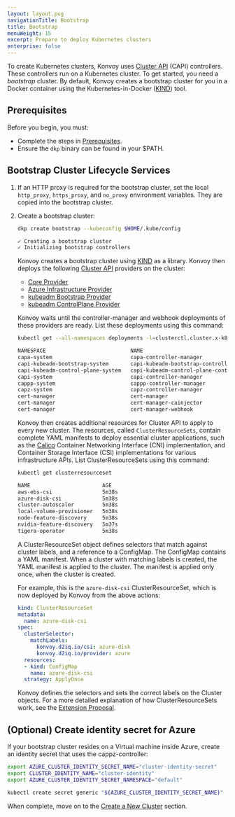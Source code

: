 ```yaml
---
layout: layout.pug
navigationTitle: Bootstrap
title: Bootstrap
menuWeight: 15
excerpt: Prepare to deploy Kubernetes clusters
enterprise: false
---
```


To create Kubernetes clusters, Konvoy uses [Cluster API][capi_book] (CAPI) controllers. These controllers run on a Kubernetes cluster. To get started, you need a _bootstrap_ cluster. By default, Konvoy creates a bootstrap cluster for you in a Docker container using the Kubernetes-in-Docker ([KIND][kind]) tool.

## Prerequisites

Before you begin, you must:

- Complete the steps in [Prerequisites][prerequisites].
- Ensure the `dkp` binary can be found in your $PATH.

## Bootstrap Cluster Lifecycle Services

1.  If an HTTP proxy is required for the bootstrap cluster, set the local `http_proxy`, `https_proxy`, and `no_proxy` environment variables. They are copied into the bootstrap cluster.

1.  Create a bootstrap cluster:

    ```bash
    dkp create bootstrap --kubeconfig $HOME/.kube/config
    ```

    ```sh
    ✓ Creating a bootstrap cluster
    ✓ Initializing bootstrap controllers
    ```

    Konvoy creates a bootstrap cluster using [KIND][kind] as a library. Konvoy then deploys the following [Cluster API][capi_book] providers on the cluster:

    - [Core Provider][capi]
    - [Azure Infrastructure Provider][capz]
    - [kubeadm Bootstrap Provider][cabpk]
    - [kubeadm ControlPlane Provider][kcp]

    Konvoy waits until the controller-manager and webhook deployments of these providers are ready. List these deployments using this command:

    ```bash
    kubectl get --all-namespaces deployments -l=clusterctl.cluster.x-k8s.io
    ```

    ```sh
    NAMESPACE                           NAME                                            READY   UP-TO-DATE   AVAILABLE   AGE
    capa-system                         capa-controller-manager                         1/1     1            1           5m24s
    capi-kubeadm-bootstrap-system       capi-kubeadm-bootstrap-controller-manager       1/1     1            1           5m28s
    capi-kubeadm-control-plane-system   capi-kubeadm-control-plane-controller-manager   1/1     1            1           5m26s
    capi-system                         capi-controller-manager                         1/1     1            1           5m29s
    cappp-system                        cappp-controller-manager                        1/1     1            1           5m20s
    capz-system                         capz-controller-manager                         1/1     1            1           5m21s
    cert-manager                        cert-manager                                    1/1     1            1           5m52s
    cert-manager                        cert-manager-cainjector                         1/1     1            1           5m52s
    cert-manager                        cert-manager-webhook                            1/1     1            1           5m52s
    ```

    Konvoy then creates additional resources for Cluster API to apply to every new cluster. The resources, called `ClusterResourceSets`, contain complete YAML manifests to deploy essential cluster applications, such as the [Calico][calico] Container Networking Interface (CNI) implementation, and Container Storage Interface (CSI) implementations for various infrastructure APIs. List ClusterResourceSets using this command:

    ```bash
    kubectl get clusterresourceset
    ```

    ```sh
    NAME                       AGE
    aws-ebs-csi                5m38s
    azure-disk-csi             5m38s
    cluster-autoscaler         5m38s
    local-volume-provisioner   5m38s
    node-feature-discovery     5m38s
    nvidia-feature-discovery   5m37s
    tigera-operator            5m38s
    ```

    A ClusterResourceSet object defines selectors that match against cluster labels, and a reference to a ConfigMap. The ConfigMap contains a YAML manifest. When a cluster with matching labels is created, the YAML manifest is applied to the cluster. The manifest is applied only once, when the cluster is created.

    For example, this is the `azure-disk-csi` ClusterResourceSet, which is now deployed by Konvoy from the above actions:

    ```yaml
    kind: ClusterResourceSet
    metadata:
      name: azure-disk-csi
    spec:
      clusterSelector:
        matchLabels:
          konvoy.d2iq.io/csi: azure-disk
          konvoy.d2iq.io/provider: azure
      resources:
      - kind: ConfigMap
        name: azure-disk-csi
      strategy: ApplyOnce
    ```

    Konvoy defines the selectors and sets the correct labels on the Cluster objects. For a more detailed explanation of how ClusterResourceSets work, see the [Extension Proposal][clusterresourceset_caep].

## (Optional) Create identity secret for Azure

If your bootstrap cluster resides on a Virtual machine inside Azure, create an identity secret that uses the cappz-controller:

```bash
export AZURE_CLUSTER_IDENTITY_SECRET_NAME="cluster-identity-secret"
export CLUSTER_IDENTITY_NAME="cluster-identity"
export AZURE_CLUSTER_IDENTITY_SECRET_NAMESPACE="default"

kubectl create secret generic "${AZURE_CLUSTER_IDENTITY_SECRET_NAME}" --from-literal=clientSecret="${AZURE_CLIENT_SECRET}"
```

When complete, move on to the [Create a New Cluster][new-cluster] section.

[new-cluster]: ../new
[install_docker]: https://docs.docker.com/get-docker/
[install_kubectl]: https://kubernetes.io/docs/tasks/tools/install-kubectl/
[capz]: https://github.com/kubernetes-sigs/cluster-api-provider-azure
[kind]: https://github.com/kubernetes-sigs/kind
[capi_book]: https://cluster-api.sigs.k8s.io/
[calico]: https://docs.projectcalico.org/
[capi]: https://github.com/kubernetes-sigs/cluster-api/tree/v0.3.20/
[kcp]: https://github.com/kubernetes-sigs/cluster-api/tree/v0.3.20/controlplane/kubeadm
[cabpk]: https://github.com/kubernetes-sigs/cluster-api/tree/v0.3.20/bootstrap/kubeadm
[clusterresourceset_caep]: https://github.com/kubernetes-sigs/cluster-api/blob/master/docs/proposals/20200220-cluster-resource-set.md
[prerequisites]: ../prerequisites
